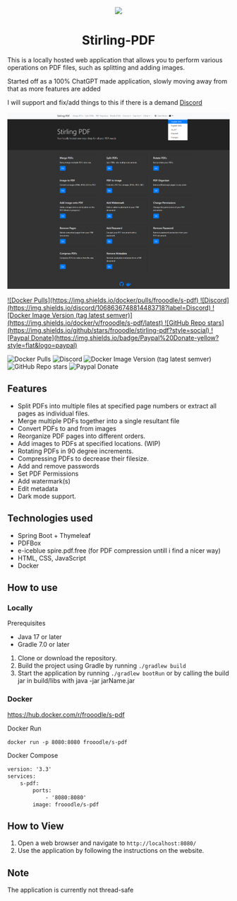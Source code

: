 <p align="center"><img src="https://raw.githubusercontent.com/Frooodle/Stirling-PDF/main/docs/stirling.png" width="80" ><br><h1 align="center">Stirling-PDF</h1>
</p>


This is a locally hosted web application that allows you to perform various operations on PDF files, such as splitting and adding images.

Started off as a 100% ChatGPT made application, slowly moving away from that as more features are added

I will support and fix/add things to this if there is a demand [Discord](https://discord.gg/Cn8pWhQRxZ)


![stirling-home](images/stirling-home.png)

<a href="https://hub.docker.com/r/frooodle/s-pdf">
  ![Docker Pulls](https://img.shields.io/docker/pulls/frooodle/s-pdf)
</a>

<a href="https://discord.com/invite/1068636748814483718">
  ![Discord](https://img.shields.io/discord/1068636748814483718?label=Discord)
</a>

<a href="https://github.com/Frooodle/Stirling-PDF/releases">
  ![Docker Image Version (tag latest semver)](https://img.shields.io/docker/v/frooodle/s-pdf/latest)
</a>

<a href="https://github.com/Frooodle/stirling-pdf">
  ![GitHub Repo stars](https://img.shields.io/github/stars/frooodle/stirling-pdf?style=social)
</a>

<a href="https://www.paypal.com/paypalme/froodleplex">
  ![Paypal Donate](https://img.shields.io/badge/Paypal%20Donate-yellow?style=flat&logo=paypal)
</a>


![Docker Pulls](https://img.shields.io/docker/pulls/frooodle/s-pdf?link=https://hub.docker.com/r/frooodle/s-pdf)
![Discord](https://img.shields.io/discord/1068636748814483718?label=Discord)
![Docker Image Version (tag latest semver)](https://img.shields.io/docker/v/frooodle/s-pdf/latest?link=https://github.com/Frooodle/Stirling-PDF/)
![GitHub Repo stars](https://img.shields.io/github/stars/frooodle/stirling-pdf?style=social)
![Paypal Donate](https://img.shields.io/badge/Paypal%20Donate-yellow?style=flat&logo=paypal&link=https://www.paypal.com/paypalme/froodleplex)
## Features

- Split PDFs into multiple files at specified page numbers or extract all pages as individual files.
- Merge multiple PDFs together into a single resultant file
- Convert PDFs to and from images
- Reorganize PDF pages into different orders.
- Add images to PDFs at specified locations. (WIP)
- Rotating PDFs in 90 degree increments.
- Compressing PDFs to decrease their filesize.
- Add and remove passwords
- Set PDF Permissions
- Add watermark(s)
- Edit metadata
- Dark mode support.

## Technologies used
- Spring Boot + Thymeleaf
- PDFBox
- e-iceblue spire.pdf.free (for PDF compression untill i find a nicer way)
- HTML, CSS, JavaScript
- Docker

## How to use

### Locally

Prerequisites
- Java 17 or later
- Gradle 7.0 or later

1. Clone or download the repository.
2. Build the project using Gradle by running `./gradlew build`
3. Start the application by running `./gradlew bootRun` or by calling the build jar in build/libs with java -jar jarName.jar


### Docker
https://hub.docker.com/r/frooodle/s-pdf

Docker Run
```
docker run -p 8080:8080 frooodle/s-pdf
```
Docker Compose
```
version: '3.3'
services:
    s-pdf:
        ports:
            - '8080:8080'
        image: frooodle/s-pdf
```

## How to View
1. Open a web browser and navigate to `http://localhost:8080/`
2. Use the application by following the instructions on the website.

## Note
The application is currently not thread-safe
